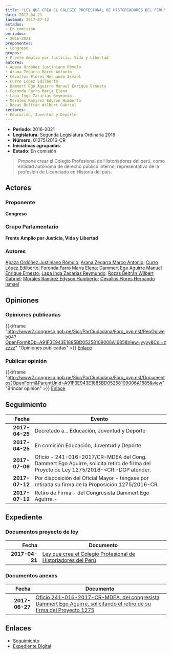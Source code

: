 ```yaml
---
title: "LEY QUE CREA EL COLEGIO PROFESIONAL DE HISTORIADORES DEL PERÚ"
date: 2017-04-21
lastmod: 2017-07-12
estados:
- En comisión
periodos:
- 2016-2021
proponentes:
- Congreso
grupos:
- Frente Amplio por Justicia, Vida y Libertad
autores:
- Apaza Ordóñez Justiniano Rómulo
- Arana Zegarra Marco Antonio
- Cevallos Flores Hernando Ismael
- Curro López Edilberto
- Dammert Ego Aguirre Manuel Enrique Ernesto
- Foronda Farro María Elena
- Lapa Inga Zacarías Reymundo
- Morales Ramírez Edyson Humberto
- Rozas Beltrán Wilbert Gabriel
sectores:
- Educación, Juventud y Deporte
---
```

- **Periodo**: 2016-2021
- **Legislatura**: Segunda Legislatura Ordinaria 2016
- **Número**: 01275/2016-CR
- **Iniciativas agrupadas**: 
- **Estado**: En comisión

> Propone crear el Colegio Profesional de Historiadores del perú, como entidad autónoma de derecho público interno, representativo de la profesión de Licenciado en Historia del país.


## Actores

### Proponente

**Congreso**

### Grupo Parlamentario

**Frente Amplio por Justicia, Vida y Libertad**

### Autores

[Apaza Ordóñez Justiniano Rómulo](mailto:mailto:japaza@congreso.gob.pe); [Arana Zegarra Marco Antonio](mailto:mailto:marana@congreso.gob.pe); [Curro López Edilberto](mailto:mailto:ecurro@congreso.gob.pe); [Foronda Farro María Elena](mailto:mailto:mforonda@congreso.gob.pe); [Dammert Ego Aguirre Manuel Enrique Ernesto](mailto:mailto:mdammert@congreso.gob.pe); [Lapa Inga Zacarías Reymundo](mailto:mailto:zlapa@congreso.gob.pe); [Rozas Beltrán Wilbert Gabriel](mailto:mailto:wrozas@congreso.gob.pe); [Morales Ramírez Edyson Humberto](mailto:mailto:emorales@congreso.gob.pe); [Cevallos Flores Hernando Ismael](mailto:mailto:hcevallos@congreso.gob.pe)

## Opiniones

### Opiniones publicadas

{{<iframe "http://www2.congreso.gob.pe/Sicr/ParCiudadana/Foro_pvp.nsf/RepOpiweb04?OpenForm&Db=A91F3E943E1885BD05258109006A1685&View=yyyy&Col=zzzzz" "Opiniones publicadas" >}}
[Enlace](http://www2.congreso.gob.pe/Sicr/ParCiudadana/Foro_pvp.nsf/RepOpiweb04?OpenForm&Db=A91F3E943E1885BD05258109006A1685&View=yyyy&Col=zzzzz)

### Publicar opinión

{{<iframe "http://www2.congreso.gob.pe/Sicr/ParCiudadana/Foro_pvp.nsf/Documentos?OpenForm&ParentUnid=A91F3E943E1885BD05258109006A1685&view" "Brindar opinión" >}}
[Enlace](http://www2.congreso.gob.pe/Sicr/ParCiudadana/Foro_pvp.nsf/Documentos?OpenForm&ParentUnid=A91F3E943E1885BD05258109006A1685&view)


## Seguimiento

| Fecha | Evento |
|------:|--------|
| **2017-04-25** | Decretado a... Educación, Juventud y Deporte |
| **2017-04-25** | En comisión Educación, Juventud y Deporte |
| **2017-07-06** | Oficio - 241-016-2017/CR-MDEA del Cong. Dammert Ego Aguirre, solicita retiro de firma del Proycto de Ley 1275/2016-<CR.-DGP atender. |
| **2017-07-12** | Por disposición del Oficial Mayor - téngase por retirada su firma de la Proposición 1275/2016-CR. |
| **2017-07-12** | Retiro de Firma - del Congresista Dammert Ego Aguirre.- |

## Expediente

### Documentos proyecto de ley

| Fecha | Documento |
|------:|-----------|
| **2017-04-21** | [Ley que crea el Colegio Profesional de Historiadores del Perú](http://www.leyes.congreso.gob.pe/Documentos/2016_2021/Proyectos_de_Ley_y_de_Resoluciones_Legislativas/PL0127520170421.D.pdf) |

### Documentos anexos

| Fecha | Documento |
|------:|-----------|
| **2017-06-27** | [Oficio 241-016-2017-CR-MDEA, del congresista Dammert Ego Aguirre, solicitando el retiro de su firma del Proyecto 1275](http://www.leyes.congreso.gob.pe/Documentos/2016_2021/Retiro_de_Firmas/Proyectos/OFICIO-241-016-2017-CR-MDEA.PDF) |

## Enlaces

- [Seguimiento](http://www2.congreso.gob.pe/Sicr/TraDocEstProc/CLProLey2016.nsf/f7fff46988ca05b1052578e100829cc7/c64b410217f20d610525810900603d13?OpenDocument)
- [Expediente Digital](http://www2.congreso.gob.pe/Sicr/TraDocEstProc/Expvirt_2011.nsf/visbusqptramdoc1621/01275?opendocument)


